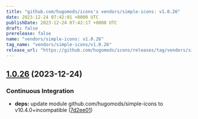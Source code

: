 ```yaml
---
title: "github.com/hugomods/icons's vendors/simple-icons: v1.0.26"
date: 2023-12-24 07:42:01 +0000 UTC
publishDate: 2023-12-24 07:42:17 +0000 UTC
draft: false
prerelease: false
name: "vendors/simple-icons: v1.0.26"
tag_name: "vendors/simple-icons/v1.0.26"
release_url: "https://github.com/hugomods/icons/releases/tag/vendors/simple-icons/v1.0.26"
---
```


## [1.0.26](https://github.com/hugomods/icons/compare/vendors/simple-icons/v1.0.25...vendors/simple-icons/v1.0.26) (2023-12-24)


### Continuous Integration

* **deps:** update module github.com/hugomods/simple-icons to v10.4.0+incompatible ([7d2ee01](https://github.com/hugomods/icons/commit/7d2ee0123d2bd8bf5ab18ad0f7b9f98407737afa))
